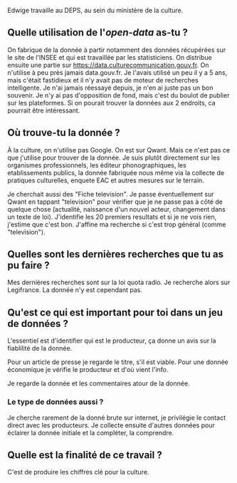Edwige travaille au DEPS, au sein du ministère de la culture.


## Quelle utilisation de l'_open-data_ as-tu ?

On fabrique de la donnée à partir notamment des données récupérées sur le site de l'INSEE et qui est travaillée par les statisticiens. On distribue ensuite une partie sur https://data.culturecommunication.gouv.fr.
On n'utilise à peu près jamais data.gouv.fr. Je l'avais utilisé un peu il y a 5 ans, mais c'était fastidieux et il n'y avait pas de moteur de recherches intelligente. Je n'ai jamais réessayé depuis, je n'en ai juste pas un bon souvenir.
Je n'y ai pas d'opposition de fond, mais c'est du boulot de publier sur les plateformes.
Si on pourait trouver la données aux 2 endroits, ca pourrait être intéressant.


## Où trouve-tu la donnée ?

À la culture, on n'utilise pas Google. On est sur Qwant.
Mais ce n'est pas ce que j'utilise pour trouver de la donnée. Je suis plutôt directement sur les organismes professionnels, les éditeur phonographiques, les etablissements publics, la donnée fabriquée nous même via la collecte de pratiques culturelles, enquete EAC et autres mesures sur le terrain.

Je cherchait aussi des "Fiche television". Je passe éventuellement sur Qwant en tappant "television" pour vérifier que je ne passe pas à côté de quelque chose (actualité, naissance d'un nouvel acteur, changement dans un texte de loi). J'identifie les 20 premiers resultats et si je ne vois rien, j'estime que c'est bon.
J'affine ma recherche si c'est trop général (comme "television").


## Quelles sont les dernières recherches que tu as pu faire ?

Mes dernières recherches sont sur la loi quota radio. Je recherche alors sur Legifrance. La donnée n'y est cependant pas.


## Qu'est ce qui est important pour toi dans un jeu de données ?

L'essentiel est d'identifier qui est le producteur, ça donne un avis sur la fiablilité de la donnée.

Pour un article de presse je regarde le titre, s'il est viable.
Pour une donnée économique je vérifie le producteur et d'où vient l'info.

Je regarde la donnée et les commentaires atour de la donnée.


### Le type de données aussi ?

Je cherche rarement de la donné brute sur internet, je privilégie le contact direct avec les producteurs.
Je collecte ensuite d'autres données pour éclairer la donnée initiale et la compléter, la comprendre.


## Quelle est la finalité de ce travail ?

C'est de produire les chiffres clé pour la culture.
